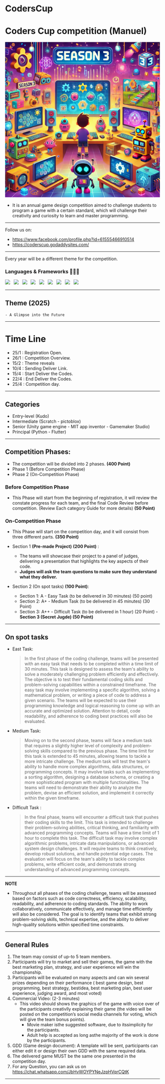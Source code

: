 # CodersCup

# Coders Cup competition (Manuel)
![Alt text](season3.png?raw=true "Title")

- It is an annual game design competition aimed to challenge students to program a
game with a certain standard, which will challenge their creativity and curiosity to
learn and master programming.
---
Follow us on:
- https://www.facebook.com/profile.php?id=61555466910514
- https://coderscup.godaddysites.com/
---

Every year will be a different theme for the competition.
### Languages & Frameworks 👨🏻‍💻

<code><img height="35" src="https://img.icons8.com/color/48/000000/python.png"/></code>&nbsp;&nbsp;
<code><img height="35" src="https://www.pygame.org/docs/_images/pygame_logo.png"></code>&nbsp;&nbsp;
<code><img height="35" src="https://static.wikia.nocookie.net/logopedia/images/4/49/Kodu-icon.png/revision/latest?cb=20211023063013"></code>&nbsp;&nbsp;
<code><img height="35" src="https://cdn.worldvectorlogo.com/logos/scratch-cat.svg"></code>&nbsp;&nbsp;
<code><img height="35" src="https://play-lh.googleusercontent.com/lZzyTE3W9T9qNSdGG8Z3RA0GzlU5bX5hSYrcw6tfu2uK1Wf_9eqV-x-aJ0WMnVe1DQ=w240-h480-rw"></code>&nbsp;&nbsp;
<code><img height="35" src="https://1000logos.net/wp-content/uploads/2021/10/Unity-logo.png"></code>&nbsp;&nbsp;
<code><img height="35" src="https://appinventor.mit.edu/explore/sites/explore.appinventor.mit.edu/files/ai-bee-logo.png"></code>&nbsp;&nbsp;
<code><img height="35" src="https://i.pcmag.com/imagery/reviews/01JwP71TDkYZqIdckYYYybR-1..v1601052460.png"></code>&nbsp;&nbsp;
<code><img height="35" src="https://logowik.com/content/uploads/images/flutter5786.jpg"/></code>&nbsp;&nbsp;

---
## Theme (2025)
    - A Glimpse into the Future
---
# Time Line
- 25/1 : Registration Open.
- 26/1 : Competition Overview.
- 15/2 : Theme reveals
- 10/4 : Sending Deliver Link.
- 15/4 : Start Deliver the Codes.
- 22/4  : End Deliver the Codes.
- 25/4  : Competition day.

---
## Categories 

-	Entry-level (Kudo)
-	Intermediate (Scratch - pictoblox)
-	Senior (Unity game engine - MIT app inventor - Gamemaker Studio)
-	Principal (Python - Flutter)

---

## Competition Phases:
   - The competition will be divided into 2 phases.  **(400 Point)**
   - Phase 1 (Before Competition Phase)
   - Phase 2 (On-Competition Phase)

### Before Competition Phase
   - This Phase will start from the beginning of registration, it will review the constate progress for each team, and the final Code Review before competition. (Review Each category Guide for more details) **(50 Point)**
### On-Competition Phase
   - This Phase will start on the competition day, and it will consist from three different parts. **(350 Point)**

   - Section 1 **(Pre-made Project)** **(200 Point)** : 
     - The teams will showcase their project to a panel of judges, delivering a presentation that highlights the key aspects of their code.
     - **Judges will ask the team questions to make sure they understand what they deliver.**
      
   - Section 2 (On spot tasks) **(100 Point)**:
       - Section 1: A - Easy Task (to be delivered in 30 minutes) (50 point)
       - Section 2: A+ - Medium Task (to be delivered in 45 minutes) (30 Point)
       - Section 3: A++ - Difficult Task (to be delivered in 1 hour) (20 Point)
    - **Section 3 (Secret Jugde) (50 Point)** 
---
## On spot tasks
   - East Task:
     > In the first phase of the coding challenge, teams will be presented with an easy task that needs to be completed within a time limit of 30 minutes. This task is designed to assess the team's ability to solve a moderately challenging problem efficiently and effectively. The objective is to test their fundamental coding skills and problem-solving capabilities within a constrained timeframe.
    The easy task may involve implementing a specific algorithm, solving a mathematical problem, or writing a piece of code to address a given scenario. The teams will be expected to use their programming knowledge and logical reasoning to come up with an accurate and optimized solution. Attention to detail, code readability, and adherence to coding best practices will also be evaluated.

   - Medium Task:
        > Moving on to the second phase, teams will face a medium task that requires a slightly higher level of complexity and problem-solving skills compared to the previous phase. The time limit for this task is extended to 45 minutes, allowing teams to tackle a more intricate challenge.
        The medium task will test the team's ability to handle more complex algorithms, data structures, or programming concepts. It may involve tasks such as implementing a sorting algorithm, designing a database schema, or creating a more sophisticated program with multiple functionalities. The teams will need to demonstrate their ability to analyze the problem, devise an efficient solution, and implement it correctly within the given timeframe.

   - Difficult Task :
        > In the final phase, teams will encounter a difficult task that pushes their coding skills to the limit. This task is intended to challenge their problem-solving abilities, critical thinking, and familiarity with advanced programming concepts. Teams will have a time limit of 1 hour to complete this task. The difficult task may involve complex algorithmic problems, intricate data manipulations, or advanced system design challenges. It will require teams to think creatively, develop robust solutions, and handle potential edge cases. The evaluation will focus on the team's ability to tackle complex problems, write efficient code, and demonstrate strong understanding of advanced programming concepts.
---
**NOTE**
- Throughout all phases of the coding challenge, teams will be assessed based on factors such as code correctness, efficiency, scalability, readability, and adherence to coding standards. The ability to work collaboratively, communicate effectively, and manage time efficiently will also be considered. The goal is to identify teams that exhibit strong problem-solving skills, technical expertise, and the ability to deliver high-quality solutions within specified time constraints.
---

## General Rules
1. The team may consist of up-to 5 team members.
2. Participants will try to market and sell their games, the game with the best marketing plan, strategy, and user experience will win the championship.
3. Participants will be evaluated on many aspects and can win several prizes depending on their performance ( best game design, best programming, best strategy, bestidea, best marketing plan, best user experience, judging award, and most voted)
4. Commercial Video: (2-3 minutes)
     - This video should shows the graphics of the game with voice over of the participants creativlly explaining their game (the video will be posted on the competition’s social media channels for voting, which will give the team bonus points). 
       - Movie maker isthe suggested software, due to itssimplicity for the participants.
       - Adult help is accepted as long asthe majority of the work is done by the participants.
5. GDD (Game design document): A template will be sent, participants can either edit it or design their own GDD with the same required data.
6. The delivered game MUST be the same one presented in the competition day.
7. For any Question, you can ask us on https://chat.whatsapp.com/JbHvWOYPYNeJzpHVqrCQtK
---
